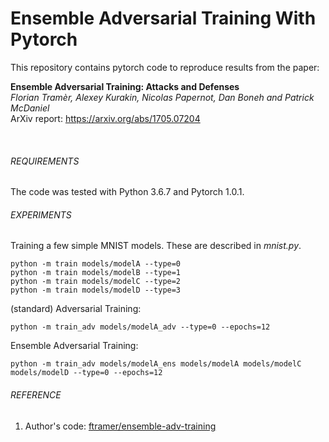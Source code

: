 # Ensemble Adversarial Training With Pytorch

This repository contains pytorch code to reproduce results from the paper:

**Ensemble Adversarial Training: Attacks and Defenses** <br>
*Florian Tramèr, Alexey Kurakin, Nicolas Papernot, Dan Boneh and Patrick McDaniel* <br>
ArXiv report: https://arxiv.org/abs/1705.07204

<br>

###### REQUIREMENTS

The code was tested with Python 3.6.7 and Pytorch 1.0.1.

###### EXPERIMENTS

Training a few simple MNIST models. These are described in _mnist.py_.

```
python -m train models/modelA --type=0
python -m train models/modelB --type=1
python -m train models/modelC --type=2
python -m train models/modelD --type=3
```

(standard) Adversarial Training:

```
python -m train_adv models/modelA_adv --type=0 --epochs=12
```
Ensemble Adversarial Training:
```
python -m train_adv models/modelA_ens models/modelA models/modelC models/modelD --type=0 --epochs=12
```

###### REFERENCE
1. Author's code: [ftramer/ensemble-adv-training](https://github.com/ftramer/ensemble-adv-training)
